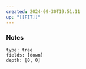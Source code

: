 ```yaml
---
created: 2024-09-30T19:51:11
up: "[[FIT]]"
---
```


### Notes
```breadcrumbs
type: tree
fields: [down]
depth: [0, 0]
```


